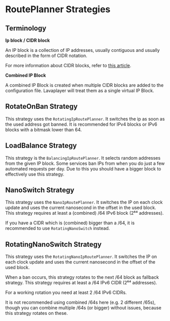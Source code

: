 # RoutePlanner Strategies

## Terminology

**Ip block / CIDR block**

An IP block is a collection of IP addresses, usually contiguous and usually described in the form of CIDR notation.

For more information about CIDR blocks, refer to [this article](https://docs.netgate.com/pfsense/en/latest/book/network/understanding-cidr-subnet-mask-notation.html).

**Combined IP Block**

A combined IP Block is created when multiple CIDR blocks are added to the 
configuration file. Lavaplayer will treat them as a single virtual IP Block.

## RotateOnBan Strategy
This strategy uses the `RotatingIpRoutePlanner`. It switches the ip as soon as the used address got banned.
It is recommended for IPv4 blocks or IPv6 blocks with a bitmask lower than 64.

## LoadBalance Strategy
This strategy is the `BalancingIpRoutePlanner`.
It selects random addresses from the given IP block. Some services ban IPs from when you do just a few automated
requests per day. Due to this you should have a bigger block to effectively use this strategy.

## NanoSwitch Strategy
This strategy uses the `NanoIpRoutePlanner`. It switches the IP on each clock update and uses the current nanosecond
in the offset in the used block. This strategy requires at least a (combined) /64 IPv6 block (2⁶⁴ addresses).

If you have a CIDR which is (combined) bigger than a /64, it is recommended to use `RotatingNanoSwitch` instead.

## RotatingNanoSwitch Strategy
This strategy uses the `RotatingNanoIpRoutePlanner`. It switches the IP on each clock update and uses the current nanosecond
in the offset of the used block.

When a ban occurs, this strategy rotates to the next /64 block as fallback strategy.
This strategy requires at least a /64 IPv6 CIDR (2⁶⁴ addresses).

For a working rotation you need at least 2 /64 IPv6 CIDRs.

It is not recommended using combined /64s here (e.g. 2 different /65s), though you can 
combine multiple /64s (or bigger) without issues, because this strategy 
rotates on these.
